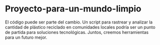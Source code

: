 # Proyecto-para-un-mundo-limpio
El código puede ser parte del cambio. Un script para rastrear y analizar la cantidad de plástico reciclado en comunidades locales podría ser un punto de partida para soluciones tecnológicas. Juntos, creemos herramientas para un futuro mejor. 
